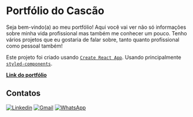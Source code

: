 # Portfólio do Cascão
Seja bem-vindo(a) ao meu portfólio!
Aqui você vai ver não só informações sobre minha vida profissional mas também me conhecer um pouco.
Tenho vários projetos que eu gostaria de falar sobre, tanto quanto profissional como pessoal também!

Este projeto foi criado usando [`Create React App`](https://github.com/facebook/create-react-app).
Usando principalmente [`styled-components`](https://www.styled-components.com/).

**[Link do portfólio](https://casca0.github.io/portfoliocascao/)**

## **Contatos**

[![Linkedin](https://img.shields.io/badge/-LinkedIn-%230077B5?style=for-the-badge&logo=linkedin&logoColor=white)](https://www.linkedin.com/in/lucas-borzani-a56770189/)
[![Gmail](https://img.shields.io/badge/Gmail-D14836?style=for-the-badge&logo=gmail&logoColor=white)](mailto:lucashborzani@gmail.com)
[![WhatsApp](https://img.shields.io/badge/WhatsApp-25D366?style=for-the-badge&logo=whatsapp&logoColor=white)](https://wa.me/55011933357417)
